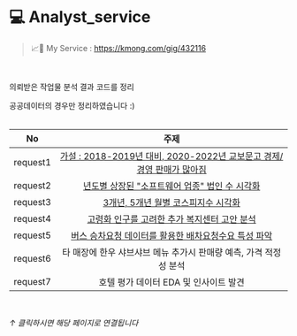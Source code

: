 # 💻 Analyst_service

> 📈🔗 My Service : https://kmong.com/gig/432116  
<br>

의뢰받은 작업물 분석 결과 코드를 정리
<br>

공공데이터의 경우만 정리하였습니다 :)
<br>
<br>

|No |주제 |
|:---:|:-------------------:|
|request1 |[가설 : 2018-2019년 대비, 2020-2022년 교보문고 경제/경영 판매가 많아짐](https://github.com/teng-ny/Analyst_service/tree/main/request1) |
|request2 |[년도별 상장된 "소프트웨어 업종" 법인 수 시각화](https://github.com/teng-ny/Analyst_service/tree/main/request2) |
|request3 |[3개년, 5개년 월별 코스피지수 시각화](https://github.com/teng-ny/Analyst_service/tree/main/request3) |
|request4 |[고령화 인구를 고려한 추가 복지센터 고안 분석](https://github.com/teng-ny/Analyst_service/tree/main/request4) |
|request5 |[버스 승차요청 데이터를 활용한 배차요청수요 특성 파악](https://github.com/teng-ny/Analyst_service/tree/main/request5) |
|request6 |타 매장에 한우 샤브샤브 메뉴 추가시 판매량 예측, 가격 적정성 분석 |
|request7 |호텔 평가 데이터 EDA 및 인사이트 발견 |
<br>

*↑ 클릭하시면 해당 페이지로 연결됩니다*
